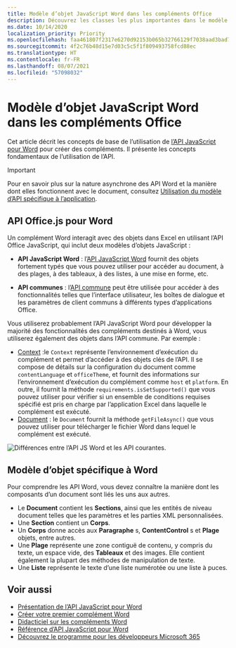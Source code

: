 ```yaml
---
title: Modèle d’objet JavaScript Word dans les compléments Office
description: Découvrez les classes les plus importantes dans le modèle objet JavaScript spécifique à Word.
ms.date: 10/14/2020
localization_priority: Priority
ms.openlocfilehash: faa461807f2317e6270d92153b065b32766129f7038aad3bad7332a2fadd94e7
ms.sourcegitcommit: 4f2c76b48d15e7d03c5c5f1f809493758fcd88ec
ms.translationtype: HT
ms.contentlocale: fr-FR
ms.lasthandoff: 08/07/2021
ms.locfileid: "57098032"
---
```

# <a name="word-javascript-object-model-in-office-add-ins"></a>Modèle d’objet JavaScript Word dans les compléments Office

Cet article décrit les concepts de base de l’utilisation de [l’API JavaScript pour Word](../reference/overview/word-add-ins-reference-overview.md) pour créer des compléments. Il présente les concepts fondamentaux de l’utilisation de l’API.

> [!IMPORTANT]
> Pour en savoir plus sur la nature asynchrone des API Word et la manière dont elles fonctionnent avec le document, consultez [Utilisation du modèle d’API spécifique à l’application](../develop/application-specific-api-model.md).

## <a name="officejs-apis-for-word"></a>API Office.js pour Word

Un complément Word interagit avec des objets dans Excel en utilisant l’API Office JavaScript, qui inclut deux modèles d’objets JavaScript :

* **API JavaScript Word** : l’[API JavaScript Word](../reference/overview/word-add-ins-reference-overview.md) fournit des objets fortement typés que vous pouvez utiliser pour accéder au document, à des plages, à des tableaux, à des listes, à une mise en forme, etc.

* **API communes** : l’[API commune](/javascript/api/office) peut être utilisée pour accéder à des fonctionnalités telles que l’interface utilisateur, les boîtes de dialogue et les paramètres de client communs à différents types d’applications Office.

Vous utiliserez probablement l’API JavaScript Word pour développer la majorité des fonctionnalités des compléments destinés à Word, vous utiliserez également des objets dans l’API commune. Par exemple :

* [Context](/javascript/api/office/office.context) :le `Context` représente l’environnement d’exécution du complément et permet d’accéder à des objets clés de l’API. Il se compose de détails sur la configuration du document comme `contentLanguage` et `officeTheme`, et fournit des informations sur l’environnement d’exécution du complément comme `host` et `platform`. En outre, il fournit la méthode `requirements.isSetSupported()` que vous pouvez utiliser pour vérifier si un ensemble de conditions requises spécifié est pris en charge par l’application Excel dans laquelle le complément est exécuté.
* [Document](/javascript/api/office/office.document) : le `Document` fournit la méthode `getFileAsync()` que vous pouvez utiliser pour télécharger le fichier Word dans lequel le complément est exécuté.

![Différences entre l’API JS Word et les API courantes.](../images/word-js-api-common-api.png)

## <a name="word-specific-object-model"></a>Modèle d’objet spécifique à Word

Pour comprendre les API Word, vous devez connaître la manière dont les composants d’un document sont liés les uns aux autres.

* Le **Document** contient les **Sections**, ainsi que les entités de niveau document telles que les paramètres et les parties XML personnalisées.
* Une **Section** contient un **Corps**.
* Un **Corps** donne accès aux **Paragraphe** s, **ContentControl** s et **Plage** objets, entre autres.
* Une **Plage** représente une zone contiguë de contenu, y compris du texte, un espace vide, des **Tableaux** et des images. Elle contient également la plupart des méthodes de manipulation de texte.
* Une **Liste** représente le texte d’une liste numérotée ou une liste à puces.

## <a name="see-also"></a>Voir aussi

- [Présentation de l’API JavaScript pour Word](../reference/overview/word-add-ins-reference-overview.md)
- [Créer votre premier complément Word](../quickstarts/word-quickstart.md)
- [Didacticiel sur les compléments Word](../tutorials/word-tutorial.md)
- [Référence d’API JavaScript pour Word](/javascript/api/word)
- [Découvrez le programme pour les développeurs Microsoft 365](https://developer.microsoft.com/microsoft-365/dev-program)
